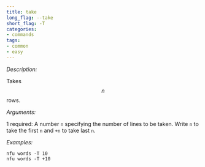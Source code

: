 ```yaml
---
title: take
long_flag: --take
short_flag: -T
categories:
- commands
tags:
- common
- easy
---
```


*Description:*

Takes $$n$$ rows.

*Arguments:*

1 required: A number `n` specifying the number of lines to be taken. Write `n` to take the first `n`
and `+n` to take last `n`.

*Examples:*

```
nfu words -T 10
nfu words -T +10
```
